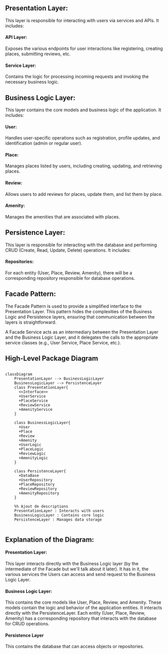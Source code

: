 ## Presentation Layer:

This layer is responsible for interacting with users via services and APIs.
It includes:
#### API Layer:
Exposes the various endpoints for user interactions like registering, creating places, submitting reviews, etc.

#### Service Layer:
Contains the logic for processing incoming requests and invoking the necessary business logic.

## Business Logic Layer:

This layer contains the core models and business logic of the application.
It includes:
#### User:
Handles user-specific operations such as registration, profile updates, and identification (admin or regular user).

#### Place:
Manages places listed by users, including creating, updating, and retrieving places.

#### Review:
Allows users to add reviews for places, update them, and list them by place.

#### Amenity:
Manages the amenities that are associated with places.

## Persistence Layer:

This layer is responsible for interacting with the database and performing CRUD (Create, Read, Update, Delete) operations.
It includes:
#### Repositories:
For each entity (User, Place, Review, Amenity), there will be a corresponding repository responsible for database operations.

## Facade Pattern:

The Facade Pattern is used to provide a simplified interface to the Presentation Layer. This pattern hides the complexities of the Business Logic and Persistence layers, ensuring that communication between the layers is straightforward.

A Facade Service acts as an intermediary between the Presentation Layer and the Business Logic Layer, and it delegates the calls to the appropriate service classes (e.g., User Service, Place Service, etc.).


## High-Level Package Diagram

```mermaid

classDiagram
    PresentationLayer --> BusinessLogicLayer
    BusinessLogicLayer --> PersistenceLayer
    class PresentationLayer{
      <<Interface>>
      +UserService
      +PlaceService
      +ReviewService
      +AmenityService
    }

    class BusinessLogicLayer{
      +User
      +Place
      +Review
      +Amenity
      +UserLogic
      +PlaceLogic
      +ReviewLogic
      +AmenityLogic
    }

    class PersistenceLayer{
      +DataBase
      +UserRepository
      +PlaceRepository
      +ReviewRepository
      +AmenityRepository
    }

    %% Ajout de descriptions
    PresentationLayer : Interacts with users
    BusinessLogicLayer : Contains core logic
    PersistenceLayer : Manages data storage
    

```

## Explanation of the Diagram:
#### Presentation Layer:

This layer interacts directly with the Business Logic layer (by the intermediate of the Facade but we'll talk about it later). It has in it, the various services the Users can access and send request to the Business Logic Layer.

#### Business Logic Layer:

This contains the core models like User, Place, Review, and Amenity. These models contain the logic and behavior of the application entities. It interacts directly with the PersistenceLayer.
Each entity (User, Place, Review, Amenity) has a corresponding repository that interacts with the database for CRUD operations.

#### Persistence Layer
This contains the database that can access objects or repositories. 
